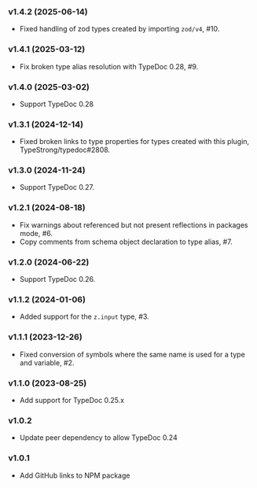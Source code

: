 ### v1.4.2 (2025-06-14)

- Fixed handling of zod types created by importing `zod/v4`, #10.

### v1.4.1 (2025-03-12)

- Fix broken type alias resolution with TypeDoc 0.28, #9.

### v1.4.0 (2025-03-02)

- Support TypeDoc 0.28

### v1.3.1 (2024-12-14)

- Fixed broken links to type properties for types created with this plugin, TypeStrong/typedoc#2808.

### v1.3.0 (2024-11-24)

- Support TypeDoc 0.27.

### v1.2.1 (2024-08-18)

- Fix warnings about referenced but not present reflections in packages mode, #6.
- Copy comments from schema object declaration to type alias, #7.

### v1.2.0 (2024-06-22)

- Support TypeDoc 0.26.

### v1.1.2 (2024-01-06)

- Added support for the `z.input` type, #3.

### v1.1.1 (2023-12-26)

- Fixed conversion of symbols where the same name is used for a type and variable, #2.

### v1.1.0 (2023-08-25)

- Add support for TypeDoc 0.25.x

### v1.0.2

- Update peer dependency to allow TypeDoc 0.24

### v1.0.1

- Add GitHub links to NPM package
